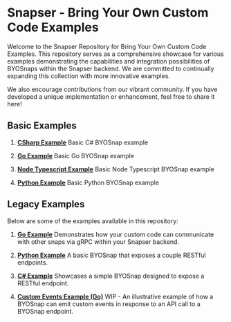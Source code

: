 # Snapser - Bring Your Own Custom Code Examples

Welcome to the Snapser Repository for Bring Your Own Custom Code Examples. This repository serves as a comprehensive showcase for various examples demonstrating the capabilities and integration possibilities of BYOSnaps within the Snapser backend. We are committed to continually expanding this collection with more innovative examples.

We also encourage contributions from our vibrant community. If you have developed a unique implementation or enhancement, feel free to share it here!

## Basic Examples
1. **[CSharp Example](https://github.com/snapser-community/snapser-byosnaps/tree/main/basic/ByoSnapCSharp)**
   Basic C# BYOSnap example

2. **[Go Example](https://github.com/snapser-community/snapser-byosnaps/tree/main/basic/byosnap-go)**
   Basic Go BYOSnap example

3. **[Node Typescript Example](https://github.com/snapser-community/snapser-byosnaps/tree/main/basic/byosnap-node-ts)**
   Basic Node Typescript BYOSnap example

4. **[Python Example](https://github.com/snapser-community/snapser-byosnaps/tree/main/basic/byosnap-python)**
   Basic Python BYOSnap example


## Legacy Examples

Below are some of the examples available in this repository:

1. **[Go Example](https://github.com/snapser-community/snapser-byosnaps/tree/main/legacy/byosnap-go)**
   Demonstrates how your custom code can communicate with other snaps via gRPC within your Snapser backend.

2. **[Python Example](https://github.com/snapser-community/snapser-byosnaps/tree/main/legacy/byosnap-python)**
   A basic BYOSnap that exposes a couple RESTful endpoints.

3. **[C# Example](https://github.com/snapser-community/snapser-byosnaps/tree/main/legacy/ByoSnapCSharp)**
   Showcases a simple BYOSnap designed to expose a RESTful endpoint.

4. **[Custom Events Example (Go)](https://github.com/snapser-community/snapser-byosnaps/tree/main/legacy/byosnap-rewards)**
   WIP - An illustrative example of how a BYOSnap can emit custom events in response to an API call to a BYOSnap endpoint.
